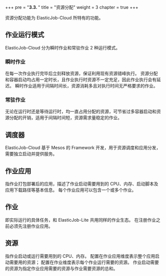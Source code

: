 +++
pre = "<b>3.3. </b>"
title = "资源分配"
weight = 3
chapter = true
+++

资源分配功能为 ElasticJob-Cloud 所特有的功能。

## 作业运行模式

ElasticJob-Cloud 分为瞬时作业和常驻作业 2 种运行模式。

### 瞬时作业

在每一次作业执行完毕后立刻释放资源，保证利用现有资源错峰执行。
资源分配和容器启动均占用一定时长，且作业执行时资源不一定充足，因此作业执行会有延迟。
瞬时作业适用于间隔时间长，资源消耗多且对执行时间无严格要求的作业。

### 常驻作业

无论在运行时还是等待运行时，均一直占用分配的资源，可节省过多容器启动和资源分配的开销，适用于间隔时间短，资源需求量稳定的作业。

## 调度器

ElasticJob-Cloud 基于 Mesos 的 Framework 开发，用于资源调度和应用分发，需要独立启动并提供服务。

## 作业应用

指作业打包部署后的应用，描述了作业启动需要用到的 CPU、内存、启动脚本及应用下载路径等基本信息。
每个作业应用可以包含一个或多个作业。

## 作业

即实际运行的具体任务，和 ElasticJob-Lite 共用同样的作业生态。
在注册作业之前必须先注册作业应用。

## 资源

指作业启动或运行需要用到的 CPU、内存。
配置在作业应用维度表示整个应用启动需要用的资源；
配置在作业维度表示每个作业运行需要的资源。
作业启动需要的资源为指定作业应用需要的资源与作业需要资源的总和。
